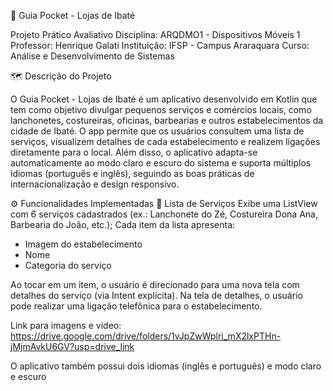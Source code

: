 📱 Guia Pocket - Lojas de Ibaté

Projeto Prático Avaliativo
Disciplina: ARQDMO1 - Dispositivos Móveis 1
Professor: Henrique Galati
Instituição: IFSP - Campus Araraquara
Curso: Análise e Desenvolvimento de Sistemas

🗺️ Descrição do Projeto

O Guia Pocket - Lojas de Ibaté é um aplicativo desenvolvido em Kotlin que tem como objetivo divulgar pequenos serviços e comércios locais, como lanchonetes, costureiras, oficinas, barbearias e outros estabelecimentos da cidade de Ibaté.
O app permite que os usuários consultem uma lista de serviços, visualizem detalhes de cada estabelecimento e realizem ligações diretamente para o local.
Além disso, o aplicativo adapta-se automaticamente ao modo claro e escuro do sistema e suporta múltiplos idiomas (português e inglês), seguindo as boas práticas de internacionalização e design responsivo.

⚙️ Funcionalidades Implementadas
🧩 Lista de Serviços
Exibe uma ListView com 6 serviços cadastrados (ex.: Lanchonete do Zé, Costureira Dona Ana, Barbearia do João, etc.);
Cada item da lista apresenta:
- Imagem do estabelecimento
- Nome
- Categoria do serviço

Ao tocar em um item, o usuário é direcionado para uma nova tela com detalhes do serviço (via Intent explícita).
Na tela de detalhes, o usuário pode realizar uma ligação telefônica para o estabelecimento.

Link para imagens e video: https://drive.google.com/drive/folders/1vJpZwWplri_mX2lxPTHn-jMjmAvkU6GV?usp=drive_link

O aplicativo também possui dois idiomas (inglês e português) e modo claro e escuro
